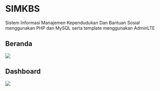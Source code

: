 # SIMKBS
Sistem Informasi Manajemen Kependudukan Dan Bantuan Sosial menggunakan PHP dan MySQL serta template menggunakan AdminLTE


## Beranda
![]([previews/beranda.png)

## Dashboard
![]([previews/dashboard.png)